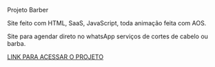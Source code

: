Projeto Barber

Site feito com HTML, SaaS, JavaScript, toda animação feita com AOS.

Site para agendar direto no whatsApp serviços de cortes de cabelo ou barba.

<a href='https://barber-html-seven.vercel.app'>LINK PARA ACESSAR O PROJETO</a>
